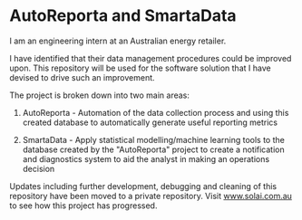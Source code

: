 # AutoReporta and SmartaData

I am an engineering intern at an Australian energy retailer. 

I have identified that their data management procedures could be improved upon. This repository will be used for the software solution that I have devised to drive such an improvement. 

The project is broken down into two main areas:

1) AutoReporta - Automation of the data collection process and using this created database to automatically generate useful reporting metrics

2) SmartaData - Apply statistical modelling/machine learning tools to the database created by the "AutoReporta" project to create a notification and diagnostics system to aid the analyst in making an operations decision



Updates including further development, debugging and cleaning of this repository have been moved to a private repository. Visit www.solai.com.au to see how this project has progressed.
